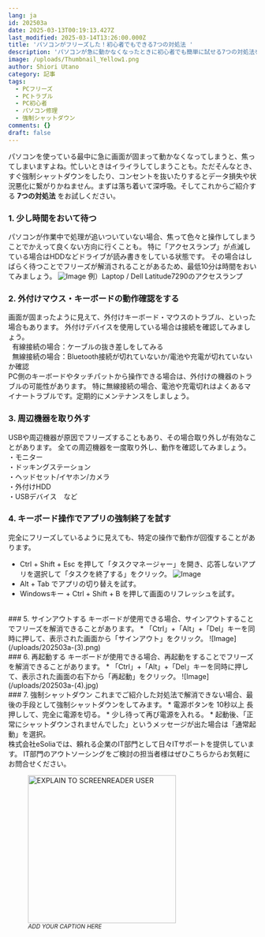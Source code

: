 ```yaml
---
lang: ja
id: 202503a
date: 2025-03-13T00:19:13.427Z
last_modified: 2025-03-14T13:26:00.000Z
title: 'パソコンがフリーズした！初心者でもできる7つの対処法 '
description: 'パソコンが急に動かなくなったときに初心者でも簡単に試せる7つの対処法をご紹介します。 '
image: /uploads/Thumbnail_Yellow1.png
author: Shiori Utano
category: 記事
tags:
  - PCフリーズ
  - PCトラブル
  - PC初心者
  - パソコン修理
  - 強制シャットダウン
comments: {}
draft: false
---
```

パソコンを使っている最中に急に画面が固まって動かなくなってしまうと、焦ってしまいますよね。忙しいときはイライラしてしまうことも。ただそんなとき、すぐ強制シャットダウンをしたり、コンセントを抜いたりするとデータ損失や状況悪化に繋がりかねません。まずは落ち着いて深呼吸。そしてこれからご紹介する **7つの対処法** をお試しください。

<!--more-->

### 1. 少し時間をおいて待つ 
パソコンが作業中で処理が追いついていない場合、焦って色々と操作してしまうことでかえって良くない方向に行くことも。 
特に「アクセスランプ」が点滅している場合はHDDなどドライブが読み書きをしている状態です。 
その場合はしばらく待つことでフリーズが解消されることがあるため、最低10分は時間をおいてみましょう。 
![Image](/uploads/202503a-(2).png)
例）Laptop / Dell Latitude7290のアクセスランプ
<br>
### 2. 外付けマウス・キーボードの動作確認をする 
画面が固まったように見えて、外付けキーボード・マウスのトラブル、といった場合もあります。 
外付けデバイスを使用している場合は接続を確認してみましょう。<br>
&nbsp;&nbsp;有線接続の場合：ケーブルの抜き差しをしてみる<br>
&nbsp;&nbsp;無線接続の場合：Bluetooth接続が切れていないか/電池や充電が切れていないか確認<br>
PC側のキーボードやタッチパットから操作できる場合は、外付けの機器のトラブルの可能性があります。 
特に無線接続の場合、電池や充電切れはよくあるマイナートラブルです。定期的にメンテナンスをしましょう。 
<br>
### 3. 周辺機器を取り外す 
USBや周辺機器が原因でフリーズすることもあり、その場合取り外しが有効なことがあります。 
全ての周辺機器を一度取り外し、動作を確認してみましょう。<br>
・モニター<br>
・ドッキングステーション<br>
・ヘッドセット/イヤホン/カメラ<br>
・外付けHDD<br>
・USBデバイス&emsp;など
<br>
### 4. キーボード操作でアプリの強制終了を試す 
完全にフリーズしているように見えても、特定の操作で動作が回復することがあります。 
* Ctrl + Shift + Esc を押して「タスクマネージャー」を開き、応答しないアプリを選択して「タスクを終了する」をクリック。
![Image](/uploads/202503a-(1).png)
* Alt + Tab でアプリの切り替えを試す。 
* Windowsキー + Ctrl + Shift + B を押して画面のリフレッシュを試す。
<br>
### 5. サインアウトする 
キーボードが使用できる場合、サインアウトすることでフリーズを解消できることがあります。
* 「Ctrl」+「Alt」+「Del」キーを同時に押して、表示された画面から「サインアウト」をクリック。
![Image](/uploads/202503a-(3).png)
<br>
### 6. 再起動する 
キーボードが使用できる場合、再起動をすることでフリーズを解消できることがあります。 
* 「Ctrl」+「Alt」+「Del」キーを同時に押して、表示された画面の右下から「再起動」をクリック。
![Image](/uploads/202503a-(4).jpg)
<br>
### 7. 強制シャットダウン 
これまでご紹介した対処法で解消できない場合、最後の手段として強制シャットダウンをしてみます。 
* 電源ボタンを 10秒以上 長押しして、完全に電源を切る。 
* 少し待って再び電源を入れる。 
* 起動後、「正常にシャットダウンされませんでした」というメッセージが出た場合は「通常起動」を選択。<br>
株式会社eSoliaでは、頼れる企業のIT部門として日々ITサポートを提供しています。 
IT部門のアウトソーシングをご検討の担当者様はぜひこちらからお気軽にお問合せください。

<figure class="">
  <img class="" alt="EXPLAIN TO SCREENREADER USER" src="/uploads/202503a-(3).png" width="300px" transform-images="avif webp png jpeg 300@2">
  <figcaption><small><em>ADD YOUR CAPTION HERE</em></small></figcaption>
</figure>

